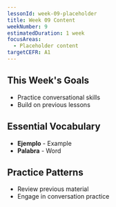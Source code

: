 ```yaml
---
lessonId: week-09-placeholder
title: Week 09 Content
weekNumber: 9
estimatedDuration: 1 week
focusAreas:
  - Placeholder content
targetCEFR: A1
---
```


## This Week's Goals

- Practice conversational skills
- Build on previous lessons

## Essential Vocabulary

- **Ejemplo** - Example
- **Palabra** - Word

## Practice Patterns

- Review previous material
- Engage in conversation practice
